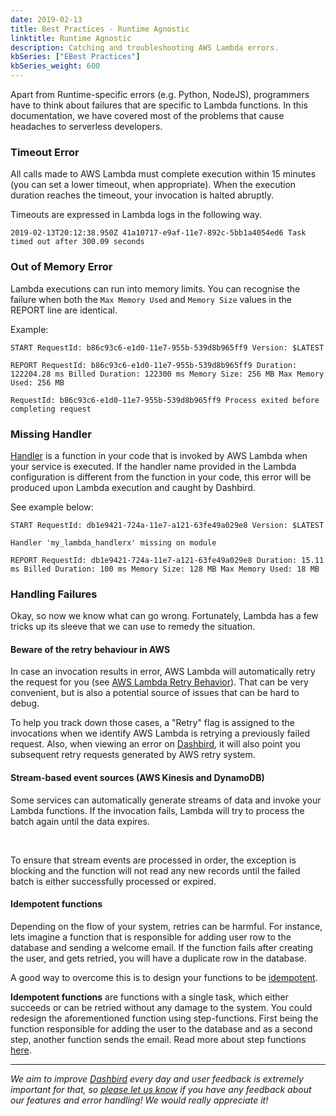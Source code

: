 ```yaml
---
date: 2019-02-13
title: Best Practices - Runtime Agnostic
linktitle: Runtime Agnostic
description: Catching and troubleshooting AWS Lambda errors.
kbSeries: ["EBest Practices"]
kbSeries_weight: 600
---
```



Apart from Runtime-specific errors (e.g. Python, NodeJS), programmers have to think about failures that are specific to Lambda functions. In this documentation, we have covered most of the problems that cause headaches to serverless developers.

### Timeout Error

All calls made to AWS Lambda must complete execution within 15 minutes (you can set a lower timeout, when appropriate). When the execution duration reaches the timeout, your invocation is halted abruptly.

Timeouts are expressed in Lambda logs in the following way.

```
2019-02-13T20:12:38.950Z 41a10717-e9af-11e7-892c-5bb1a4054ed6 Task timed out after 300.09 seconds
```

### Out of Memory Error

Lambda executions can run into memory limits. You can recognise the failure when both the `Max Memory Used` and `Memory Size` values in the REPORT line are identical.

Example:
```
START RequestId: b86c93c6-e1d0-11e7-955b-539d8b965ff9 Version: $LATEST

REPORT RequestId: b86c93c6-e1d0-11e7-955b-539d8b965ff9 Duration: 122204.28 ms Billed Duration: 122300 ms Memory Size: 256 MB Max Memory Used: 256 MB

RequestId: b86c93c6-e1d0-11e7-955b-539d8b965ff9 Process exited before completing request
```

### Missing Handler

<a href="https://docs.aws.amazon.com/lambda/latest/dg/python-programming-model-handler-types.html">Handler</a> is a function in your code that is invoked by AWS Lambda when your service is executed. If the handler name provided in the Lambda configuration is different from the function in your code, this error will be produced upon Lambda execution and caught by Dashbird.

See example below:

```
START RequestId: db1e9421-724a-11e7-a121-63fe49a029e8 Version: $LATEST

Handler 'my_lambda_handlerx' missing on module

REPORT RequestId: db1e9421-724a-11e7-a121-63fe49a029e8 Duration: 15.11 ms Billed Duration: 100 ms Memory Size: 128 MB Max Memory Used: 18 MB
```

### Handling Failures

Okay, so now we know what can go wrong. Fortunately, Lambda has a few tricks up its sleeve that we can use to remedy the situation.

#### Beware of the retry behaviour in AWS

In case an invocation results in error, AWS Lambda will automatically retry the request for you (see <a href="https://docs.aws.amazon.com/lambda/latest/dg/retries-on-errors.html">AWS Lambda Retry Behavior</a>). That can be very convenient, but is also a potential source of issues that can be hard to debug.

To help you track down those cases, a "Retry" flag is assigned to the invocations when we identify AWS Lambda is retrying a previously failed request. Also, when viewing an error on <a href="https://dashbird.io">Dashbird</a>, it will also point you subsequent retry requests generated by AWS retry system.

#### Stream-based event sources (AWS Kinesis and DynamoDB)

Some services can automatically generate streams of data and invoke your Lambda functions. If the invocation fails, Lambda will try to process the batch again until the data expires.

<br>

To ensure that stream events are processed in order, the exception is blocking and the function will not read any new records until the failed batch is either successfully processed or expired.

#### Idempotent functions

Depending on the flow of your system, retries can be harmful. For instance, lets imagine a function that is responsible for adding user row to the database and sending a welcome email. If the function fails after creating the user, and gets retried, you will have a duplicate row in the database.

A good way to overcome this is to design your functions to be <a href='http://www.restapitutorial.com/lessons/idempotency.html' target='_blank'>idempotent</a>.

**Idempotent functions** are functions with a single task, which either succeeds or can be retried without any damage to the system. You could redesign the aforementioned function using step-functions. First being the function responsible for adding the user to the database and as a second step, another function sends the email. Read more about step functions <a href='https://aws.amazon.com/step-functions/' target='_blank'>here</a>.

---

_We aim to improve [Dashbird](https://dashbird.io/) every day and user feedback is extremely important for that, so [please let us know](mailto:support@dashbird.io) if you have any feedback about our features and error handling! We would really appreciate it!_
